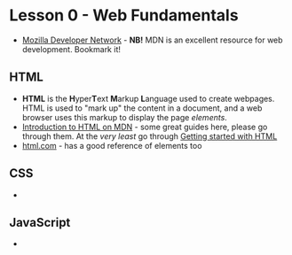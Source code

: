 # Lesson 0 - Web Fundamentals

- [Mozilla Developer Network](https://developer.mozilla.org/en-US/) - **NB!** MDN is an excellent resource for web development. Bookmark it!

## HTML
- **HTML** is the **H**yper**T**ext **M**arkup **L**anguage used to create webpages. HTML is used to "mark up" the content in a document, and a web browser uses this markup to display the page *elements*.
- [Introduction to HTML on MDN](https://developer.mozilla.org/en-US/docs/Learn/HTML) - some great guides here, please go through them. At the *very least* go through [Getting started with HTML](https://developer.mozilla.org/en-US/docs/Learn/HTML/Introduction_to_HTML/Getting_started)
- [html.com](http://html.com) - has a good reference of elements too

## CSS
-

## JavaScript
-


